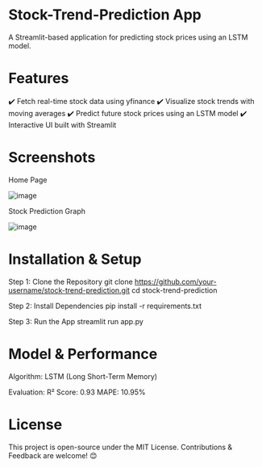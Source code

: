 # Stock-Trend-Prediction App
A Streamlit-based application for predicting stock prices using an LSTM model.

# Features
✔️ Fetch real-time stock data using yfinance
✔️ Visualize stock trends with moving averages
✔️ Predict future stock prices using an LSTM model
✔️ Interactive UI built with Streamlit

# Screenshots
Home Page

![image](https://github.com/user-attachments/assets/2d468ba9-4725-4d76-a7e7-05bd775974f5)


Stock Prediction Graph

![image](https://github.com/user-attachments/assets/b272e1fd-dc5c-4fb9-9122-08ae3700c7e0)



# Installation & Setup
Step 1: Clone the Repository
git clone https://github.com/your-username/stock-trend-prediction.git
cd stock-trend-prediction

Step 2: Install Dependencies
pip install -r requirements.txt

Step 3: Run the App
streamlit run app.py

# Model & Performance
Algorithm: LSTM (Long Short-Term Memory)

Evaluation:
R² Score: 0.93
MAPE: 10.95%

# License
This project is open-source under the MIT License.
Contributions & Feedback are welcome! 😊



